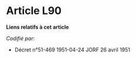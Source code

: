 # Article L90

**Liens relatifs à cet article**

_Codifié par_:

  - Décret n°51-469 1951-04-24 JORF 26 avril 1951
